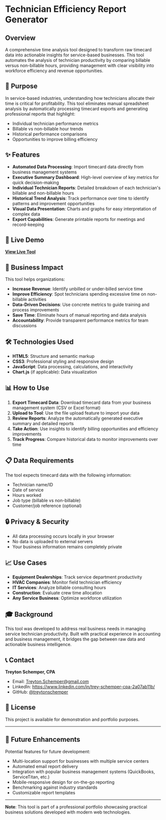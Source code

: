# Technician Efficiency Report Generator

## Overview
A comprehensive time analysis tool designed to transform raw timecard data into actionable insights for service-based businesses. This tool automates the analysis of technician productivity by comparing billable versus non-billable hours, providing management with clear visibility into workforce efficiency and revenue opportunities.

## 🎯 Purpose
In service-based industries, understanding how technicians allocate their time is critical for profitability. This tool eliminates manual spreadsheet analysis by automatically processing timecard exports and generating professional reports that highlight:
- Individual technician performance metrics
- Billable vs non-billable hour trends
- Historical performance comparisons
- Opportunities to improve billing efficiency

## ✨ Features
- **Automated Data Processing**: Import timecard data directly from business management systems
- **Executive Summary Dashboard**: High-level overview of key metrics for quick decision-making
- **Individual Technician Reports**: Detailed breakdown of each technician's billable and non-billable hours
- **Historical Trend Analysis**: Track performance over time to identify patterns and improvement opportunities
- **Visual Data Presentation**: Charts and graphs for easy interpretation of complex data
- **Export Capabilities**: Generate printable reports for meetings and record-keeping

## 🚀 Live Demo
**[View Live Tool](https://treytonschemper.github.io/Technician-Efficiency-Report-Generator/)**

## 💼 Business Impact
This tool helps organizations:
- **Increase Revenue**: Identify unbilled or under-billed service time
- **Improve Efficiency**: Spot technicians spending excessive time on non-billable activities
- **Data-Driven Decisions**: Use concrete metrics to guide training and process improvements
- **Save Time**: Eliminate hours of manual reporting and data analysis
- **Accountability**: Provide transparent performance metrics for team discussions

## 🛠️ Technologies Used
- **HTML5**: Structure and semantic markup
- **CSS3**: Professional styling and responsive design
- **JavaScript**: Data processing, calculations, and interactivity
- **Chart.js** (if applicable): Data visualization

## 📊 How to Use
1. **Export Timecard Data**: Download timecard data from your business management system (CSV or Excel format)
2. **Upload to Tool**: Use the file upload feature to import your data
3. **Review Reports**: Analyze the automatically generated executive summary and detailed reports
4. **Take Action**: Use insights to identify billing opportunities and efficiency improvements
5. **Track Progress**: Compare historical data to monitor improvements over time

## 📋 Data Requirements
The tool expects timecard data with the following information:
- Technician name/ID
- Date of service
- Hours worked
- Job type (billable vs non-billable)
- Customer/job reference (optional)

## 🔒 Privacy & Security
- All data processing occurs locally in your browser
- No data is uploaded to external servers
- Your business information remains completely private

## 📈 Use Cases
- **Equipment Dealerships**: Track service department productivity
- **HVAC Companies**: Monitor field technician efficiency
- **IT Services**: Analyze billable consulting hours
- **Construction**: Evaluate crew time allocation
- **Any Service Business**: Optimize workforce utilization

## 🎓 Background
This tool was developed to address real business needs in managing service technician productivity. Built with practical experience in accounting and business management, it bridges the gap between raw data and actionable business intelligence.

## 📞 Contact
**Treyton Schemper, CPA**
- Email: Treyton.Schemper@gmail.com
- LinkedIn: https://www.linkedin.com/in/trey-schemper-cpa-2a07ab11b/
- GitHub: [@treytonschemper](https://github.com/treytonschemper)

## 📝 License
This project is available for demonstration and portfolio purposes.

---

## 🔄 Future Enhancements
Potential features for future development:
- Multi-location support for businesses with multiple service centers
- Automated email report delivery
- Integration with popular business management systems (QuickBooks, ServiceTitan, etc.)
- Mobile-responsive design for on-the-go reporting
- Benchmarking against industry standards
- Customizable report templates

---

**Note**: This tool is part of a professional portfolio showcasing practical business solutions developed with modern web technologies.
